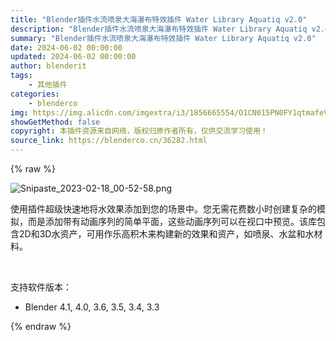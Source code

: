 ```yaml
---
title: "Blender插件水流喷泉大海瀑布特效插件 Water Library Aquatiq v2.0"
description: "Blender插件水流喷泉大海瀑布特效插件 Water Library Aquatiq v2.0"
summary: "Blender插件水流喷泉大海瀑布特效插件 Water Library Aquatiq v2.0"
date: 2024-06-02 00:00:00
updated: 2024-06-02 00:00:00
author: blenderit
tags: 
    - 其他插件
categories:
    - blenderco
img: https://img.alicdn.com/imgextra/i3/1856665554/O1CN015PN0FY1qtmafeVajE_!!1856665554.jpg
showGetMethod: false
copyright: 本插件资源来自网络，版权归原作者所有，仅供交流学习使用！
source_link: https://blenderco.cn/36282.html
---
```


{% raw %}
<p><img class="aligncenter" src="https://img.alicdn.com/imgextra/i3/1856665554/O1CN01TzxHA81qtmYlRMX0i_!!1856665554.png" alt="Snipaste_2023-02-18_00-52-58.png"></p><p>使用插件超级快速地将水效果添加到您的场景中。您无需花费数小时创建复杂的模拟，而是添加带有动画序列的简单平面，这些动画序列可以在视口中预览。该库包含2D和3D水资产，可用作乐高积木来构建新的效果和资产，如喷泉、水盆和水材料。</p><p> </p><p>支持软件版本：</p><ul>
<li>Blender 4.1, 4.0, 3.6, 3.5, 3.4, 3.3</li>
</ul>
<div style="display: none">blenderco</div>
{% endraw %}